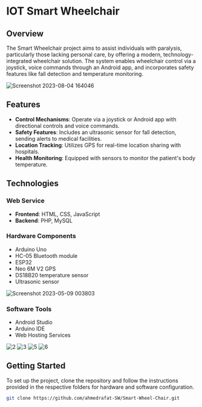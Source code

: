 # IOT Smart Wheelchair 

## Overview

The Smart Wheelchair project aims to assist individuals with paralysis, particularly those lacking personal care, by offering a modern, technology-integrated wheelchair solution. The system enables wheelchair control via a joystick, voice commands through an Android app, and incorporates safety features like fall detection and temperature monitoring.

![Screenshot 2023-08-04 164046](https://github.com/ahmedrafat-SW/Smart-Wheel-Chair/assets/129176607/1638de2c-33c5-4fc0-b0d8-b7fdac1096fb)

## Features

- **Control Mechanisms**: Operate via a joystick or Android app with directional controls and voice commands.
- **Safety Features**: Includes an ultrasonic sensor for fall detection, sending alerts to medical facilities.
- **Location Tracking**: Utilizes GPS for real-time location sharing with hospitals.
- **Health Monitoring**: Equipped with sensors to monitor the patient's body temperature.

## Technologies

### Web Service
- **Frontend**: HTML, CSS, JavaScript
- **Backend**: PHP, MySQL

### Hardware Components
- Arduino Uno
- HC-05 Bluetooth module
- ESP32
- Neo 6M V2 GPS
- DS18B20 temperature sensor
- Ultrasonic sensor
  
![Screenshot 2023-05-09 003803](https://user-images.githubusercontent.com/129176607/236940968-ec895678-efae-4657-b061-e7f535ccb480.png)


### Software Tools
- Android Studio
- Arduino IDE
- Web Hosting Services

![2](https://user-images.githubusercontent.com/129176607/236944433-850f8832-f6d4-4a56-a7fb-73824381f86b.png)
![3](https://user-images.githubusercontent.com/129176607/236944442-06f30a14-f5f1-4569-ae73-7961a6a83009.png)
![5](https://user-images.githubusercontent.com/129176607/236944456-7b9db2f6-813b-4abb-bcf3-628abde2ebf5.png)
![6](https://user-images.githubusercontent.com/129176607/236944465-1e2c2fa3-ac00-4221-9182-c2d28b2f7f58.png)


## Getting Started

To set up the project, clone the repository and follow the instructions provided in the respective folders for hardware and software configuration.

```bash
git clone https://github.com/ahmedrafat-SW/Smart-Wheel-Chair.git

